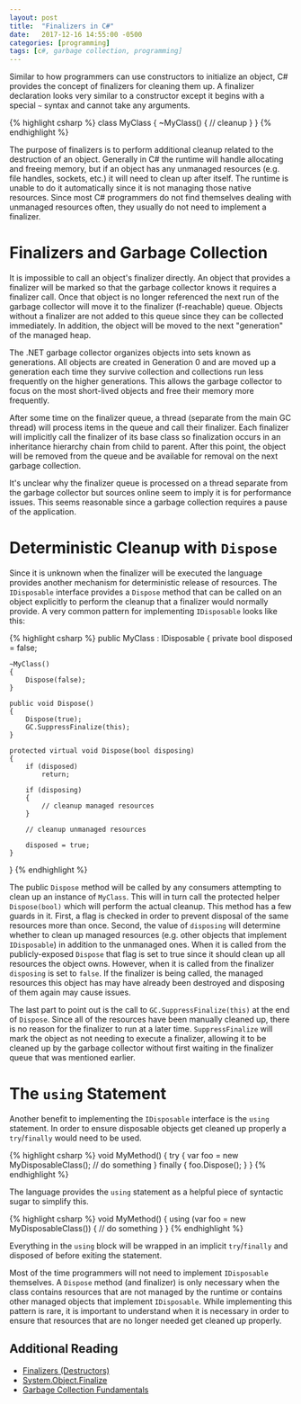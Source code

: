 ```yaml
---
layout: post
title:  "Finalizers in C#"
date:   2017-12-16 14:55:00 -0500
categories: [programming]
tags: [c#, garbage collection, programming]
---
```


Similar to how programmers can use constructors to initialize an object, C# provides the concept of finalizers for cleaning them up. A finalizer declaration looks very similar to a constructor except it begins with a special `~` syntax and cannot take any arguments.

{% highlight csharp %}
class MyClass
{
    ~MyClass()
    {
        // cleanup
    }
}
{% endhighlight %}

The purpose of finalizers is to perform additional cleanup related to the destruction of an object. Generally in C# the runtime will handle allocating and freeing memory, but if an object has any unmanaged resources (e.g. file handles, sockets, etc.) it will need to clean up after itself. The runtime is unable to do it automatically since it is not managing those native resources. Since most C# programmers do not find themselves dealing with unmanaged resources often, they usually do not need to implement a finalizer.

# Finalizers and Garbage Collection

It is impossible to call an object's finalizer directly. An object that provides a finalizer will be marked so that the garbage collector knows it requires a finalizer call. Once that object is no longer referenced the next run of the garbage collector will move it to the finalizer (f-reachable) queue. Objects without a finalizer are not added to this queue since they can be collected immediately. In addition, the object will be moved to the next "generation" of the managed heap. 

The .NET garbage collector organizes objects into sets known as generations. All objects are created in Generation 0 and are moved up a generation each time they survive collection and collections run less frequently on the higher generations. This allows the garbage collector to focus on the most short-lived objects and free their memory more frequently.

After some time on the finalizer queue, a thread (separate from the main GC thread) will process items in the queue and call their finalizer. Each finalizer will implicitly call the finalizer of its base class so finalization occurs in an inheritance hierarchy chain from child to parent. After this point, the object will be removed from the queue and be available for removal on the next garbage collection. 

It's unclear why the finalizer queue is processed on a thread separate from the garbage collector but sources online seem to imply it is for performance issues. This seems reasonable since a garbage collection requires a pause of the application.

# Deterministic Cleanup with `Dispose`

Since it is unknown when the finalizer will be executed the language provides another mechanism for deterministic release of resources. The `IDisposable` interface provides a `Dispose` method that can be called on an object explicitly to perform the cleanup that a finalizer would normally provide. A very common pattern for implementing `IDisposable` looks like this:

{% highlight csharp %}
public MyClass : IDisposable
{
    private bool disposed = false;

    ~MyClass()
    {
        Dispose(false);
    }

    public void Dispose()
    {
        Dispose(true);
        GC.SuppressFinalize(this);
    }

    protected virtual void Dispose(bool disposing)
    {
        if (disposed)
            return;

        if (disposing)
        {
            // cleanup managed resources
        }

        // cleanup unmanaged resources

        disposed = true;
    }
}
{% endhighlight %}

The public `Dispose` method will be called by any consumers attempting to clean up an instance of `MyClass`. This will in turn call the protected helper `Dispose(bool)` which will perform the actual cleanup. This method has a few guards in it. First, a flag is checked in order to prevent disposal of the same resources more than once. Second, the value of `disposing` will determine whether to clean up managed resources (e.g. other objects that implement `IDisposable`) in addition to the unmanaged ones. When it is called from the publicly-exposed `Dispose` that flag is set to true since it should clean up all resources the object owns. However, when it is called from the finalizer `disposing` is set to `false`. If the finalizer is being called, the managed resources this object has may have already been destroyed and disposing of them again may cause issues.

The last part to point out is the call to `GC.SuppressFinalize(this)` at the end of `Dispose`. Since all of the resources have been manually cleaned up, there is no reason for the finalizer to run at a later time. `SuppressFinalize` will mark the object as not needing to execute a finalizer, allowing it to be cleaned up by the garbage collector without first waiting in the finalizer queue that was mentioned earlier.

# The `using` Statement

Another benefit to implementing the `IDisposable` interface is the `using` statement. In order to ensure disposable objects get cleaned up properly a `try`/`finally` would need to be used.

{% highlight csharp %}
void MyMethod()
{
    try
    {
        var foo = new MyDisposableClass();
        // do something
    }
    finally
    {
        foo.Dispose();
    }
}
{% endhighlight %}

The language provides the `using` statement as a helpful piece of syntactic sugar to simplify this.

{% highlight csharp %}
void MyMethod()
{
    using (var foo = new MyDisposableClass())
    {
        // do something
    }
}
{% endhighlight %}

Everything in the `using` block will be wrapped in an implicit `try`/`finally` and disposed of before exiting the statement.

Most of the time programmers will not need to implement `IDisposable` themselves. A `Dispose` method (and finalizer) is only necessary when the class contains resources that are not managed by the runtime or contains other managed objects that implement `IDisposable`. While implementing this pattern is rare, it is important to understand when it is necessary in order to ensure that resources that are no longer needed get cleaned up properly.

## Additional Reading
* [Finalizers (Destructors)][destructors]
* [System.Object.Finalize][object-finalize]
* [Garbage Collection Fundamentals][gc]

[object-finalize]: https://docs.microsoft.com/en-us/dotnet/api/system.object.finalize?view=netframework-4.8
[destructors]: https://docs.microsoft.com/en-us/dotnet/csharp/programming-guide/classes-and-structs/destructors
[gc]: https://docs.microsoft.com/en-us/dotnet/standard/garbage-collection/fundamentals